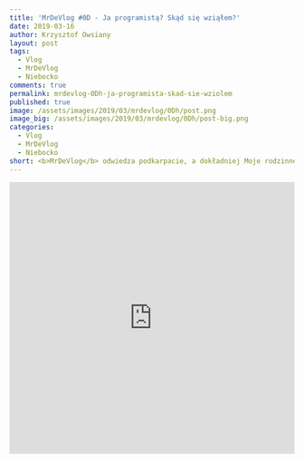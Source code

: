 ```yaml
---
title: 'MrDeVlog #0D - Ja programistą? Skąd się wziąłem?'
date: 2019-03-16
author: Krzysztof Owsiany
layout: post
tags:
  - Vlog
  - MrDeVlog
  - Niebocko
comments: true
permalink: mrdevlog-0Dh-ja-programista-skad-sie-wziolem
published: true
image: /assets/images/2019/03/mrdevlog/0Dh/post.png
image_big: /assets/images/2019/03/mrdevlog/0Dh/post-big.png
categories:
  - Vlog
  - MrDeVlog
  - Niebocko
short: <b>MrDeVlog</b> odwiedza podkarpacie, a dokładniej Moje rodzinne strony czyli Niebocko. Z tej okazji trochę historii jak człowiek z gospodarki agrarnej przedostał się do informacyjnej. Bardzo skrócona wersja mojego romansu z programowaniem.
---
```



<div width="640" height="480" style="margin-left:auto; margin-right:auto;">
<embed width="100%" height="480" src="https://www.youtube.com/embed/a_eqgYD7hIA"/>
</div >
